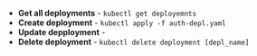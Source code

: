 - **Get all deployments** - `kubectl get deployemnts`
- **Create deployment** - `kubectl apply -f auth-depl.yaml`
- **Update depployment** -
- **Delete deployment** - `kubectl delete deployment [depl_name]`
